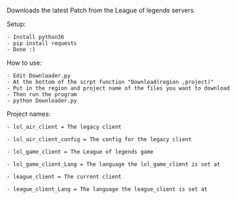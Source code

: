 Downloads the latest Patch from the League of legends servers
	
Setup:
	
	- Install python36
	- pip install requests
	- Done :)
	
How to use:
	
	- Edit Downloader.py
	- At the bottom of the scrpt function "Download(region ,project)"
	- Put in the region and project name of the files you want to download
	- Then run the program
	- python Downloader.py
	
Project names:

	- lol_air_client = The legacy client
	
	- lol_air_client_config = The config for the legacy client
	
	- lol_game_client = The League of legends game
	
	- lol_game_client_Lang = The language the lol_game_client is set at
	
	- league_client = The current client
	
	- league_client_Lang = The language the league_client is set at
	
 
